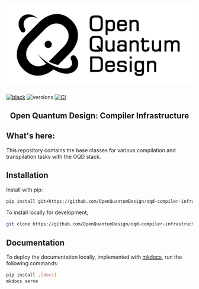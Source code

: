 # ![Open Quantum Design](docs/img/oqd-logo-text.png)

[![black](https://img.shields.io/badge/code%20style-black-000000.svg)](https://github.com/ambv/black)
![versions](https://img.shields.io/badge/python-3.10%20%7C%203.11%20%7C%203.12-blue)
[![CI](https://github.com/OpenQuantumDesign/oqd-compiler-infrastructure/actions/workflows/CI.yml/badge.svg)](https://github.com/OpenQuantumDesign/oqd-compiler-infrastructure/actions/workflows/CI.yml)

<h2 align="center">
    Open Quantum Design: Compiler Infrastructure
</h2>

## What's here:

This repository contains the base classes for various compilation and transpilation tasks with the OQD stack.

## Installation

Install with pip:

```bash
pip install git+https://github.com/OpenQuantumDesign/oqd-compiler-infrastructure.git
```

To install locally for development,

```bash
git clone https://github.com/OpenQuantumDesign/oqd-compiler-infrastructure.git
```

## Documentation

To deploy the documentation locally, implemented with [mkdocs](https://www.mkdocs.org/), run the following commands:

```bash
pip install .[docs]
mkdocs serve
```
